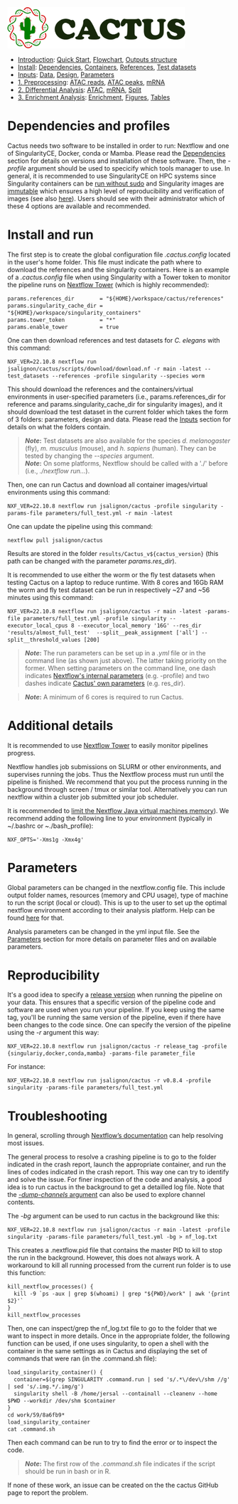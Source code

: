 
<img src="/docs/images/logo_cactus.png" width="400" />

* [Introduction](/README.md): [Quick Start](/docs/1_Intro/Quick_start.md), [Flowchart](/docs/1_Intro/Flowchart.md), [Outputs structure](/docs/1_Intro/Outputs_structure.md)
* [Install](/docs/2_Install/2_Install.md): [Dependencies](/docs/2_Install/Dependencies.md), [Containers](/docs/2_Install/Containers.md), [References](/docs/2_Install/References.md), [Test datasets](/docs/2_Install/Test_datasets.md)
* [Inputs](/docs/3_Inputs/3_Inputs.md): [Data](/docs/3_Inputs/Data.md), [Design](/docs/3_Inputs/Design.md), [Parameters](/docs/3_Inputs/Parameters.md)
* [1. Preprocessing](/docs/4_Prepro/4_Prepro.md): [ATAC reads](/docs/4_Prepro/ATAC_reads.md), [ATAC peaks](/docs/4_Prepro/ATAC_peaks.md), [mRNA](/docs/4_Prepro/mRNA.md)
* [2. Differential Analysis](/docs/5_DA/5_DA.md): [ATAC](/docs/5_DA/DA_ATAC.md), [mRNA](/docs/5_DA/DA_mRNA.md), [Split](/docs/5_DA/Split.md)
* [3. Enrichment Analysis](/docs/6_Enrich/6_Enrich.md): [Enrichment](/docs/6_Enrich/Enrichment.md), [Figures](/docs/6_Enrich/Figures.md), [Tables](/docs/6_Enrich/Tables.md)

[](END_OF_MENU)


# Dependencies and profiles

Cactus needs two software to be installed in order to run: Nextflow and one of SingularityCE, Docker, conda or Mamba. Please read the [Dependencies](/docs/2_Install/Dependencies.md) section for details on versions and installation of these software.
Then, the *-profile* argument should be used to specicify which tools manager to use. In general, it is recommended to use SingularityCE on HPC systems since Singularity containers can be [run without sudo](https://blogs.oregonstate.edu/learningbydoing/2022/01/04/docker-and-singularity-containers-which-one-is-better/) and Singularity images are [immutable](https://singularity-docs.readthedocs.io/en/latest/) which ensures a high level of reproducibility and verification of images (see also [here](https://spiediedocs.binghamton.edu/docs/conda_singularity_modules.html)). Users should see with their administrator which of these 4 options are available and recommended.


# Install and run

The first step is to create the global configuration file *.cactus.config* located in the user's home folder. This file must indicate the path where to download the references and the singularity containers. Here is an example of a *.cactus.config* file when using Singularity with a Tower token to monitor the pipeline runs on [Nextflow Tower](https://cloud.tower.nf/) (which is highly recommended):
```
params.references_dir        = "${HOME}/workspace/cactus/references"
params.singularity_cache_dir = "${HOME}/workspace/singularity_containers"
params.tower_token           = "*"
params.enable_tower          = true
```

One can then download references and test datasets for *C. elegans* with this command:
```
NXF_VER=22.10.8 nextflow run jsalignon/cactus/scripts/download/download.nf -r main -latest --test_datasets --references -profile singularity --species worm
```

This should download the references and the containers/virtual environments in user-specified parameters (i.e., params.references_dir for reference and params.singularity_cache_dir for singularity images), and it should download the test dataset in the current folder which takes the form of 3 folders: parameters, design and data. Please read the [Inputs](/docs/3_Inputs/3_Inputs.md) section for details on what the folders contain.

>**_Note_:** Test datasets are also available for the species *d. melanogaster* (fly), *m. musculus* (mouse), and *h. sapiens* (human). They can be tested by changing the *--species* argument.  
>**_Note_:** On some platforms, Nextflow should be called with a './' before (i.e., *./nextflow run...*).

Then, one can run Cactus and download all container images/virtual environments using this command:
```
NXF_VER=22.10.8 nextflow run jsalignon/cactus -profile singularity -params-file parameters/full_test.yml -r main -latest
```

One can update the pipeline using this command:
```
nextflow pull jsalignon/cactus
```

Results are stored in the folder `results/Cactus_v${cactus_version}` (this path can be changed with the parameter *params.res_dir*).

It is recommended to use either the worm or the fly test datasets when testing Cactus on a laptop to reduce runtime. With 8 cores and 16Gb RAM the worm and fly test dataset can be run in respectively ~27 and ~56 minutes using this command:
```
NXF_VER=22.10.8 nextflow run jsalignon/cactus -r main -latest -params-file parameters/full_test.yml -profile singularity --executor_local_cpus 8 --executor_local_memory '16G' --res_dir 'results/almost_full_test'  --split__peak_assignment ['all'] --split__threshold_values [200]
```

>**_Note_:** The run parameters can be set up in a *.yml* file or in the command line (as shown just above). The latter taking priority on the former. When setting parameters on the command line, one dash indicates [Nextflow's internal parameters](https://www.nextflow.io/docs/latest/cli.html#run) (e.g. -profile) and two dashes indicate [Cactus' own parameters](/docs/3_Inputs/Parameters.md) (e.g. res_dir). 

>**_Note_:** A minimum of 6 cores is required to run Cactus. 


# Additional details

It is recommended to use [Nextflow Tower](https://tower.nf/) to easily monitor pipelines progress.

Nextflow handles job submissions on SLURM or other environments, and supervises running the jobs. Thus the Nextflow process must run until the pipeline is finished. We recommend that you put the process running in the background through screen / tmux or similar tool. Alternatively you can run nextflow within a cluster job submitted your job scheduler.

It is recommended to [limit the Nextflow Java virtual machines memory](https://www.nextflow.io/blog/2021/5_tips_for_hpc_users.html)). We recommend adding the following line to your environment (typically in ~/.bashrc or ~./bash_profile):
```
NXF_OPTS='-Xms1g -Xmx4g'
```


# Parameters

Global parameters can be changed in the nextflow.config file. This include output folder names, resources (memory and CPU usage), type of machine to run the script (local or cloud). This is up to the user to set up the optimal nextflow environment according to their analysis platform. Help can be found [here](https://www.nextflow.io/docs/latest/executor.html) for that.

Analysis parameters can be changed in the yml input file. See the [Parameters](/docs/3_Inputs/Parameters.md) section for more details on parameter files and on available parameters. 


# Reproducibility

It's a good idea to specify a [release version](https://github.com/jsalignon/cactus/releases) when running the pipeline on your data. This ensures that a specific version of the pipeline code and software are used when you run your pipeline. If you keep using the same tag, you'll be running the same version of the pipeline, even if there have been changes to the code since. One can specify the version of the pipeline using the *-r* argument this way:
```
NXF_VER=22.10.8 nextflow run jsalignon/cactus -r release_tag -profile {singulariy,docker,conda,mamba} -params-file parameter_file
```
For instance:
```
NXF_VER=22.10.8 nextflow run jsalignon/cactus -r v0.8.4 -profile singularity -params-file parameters/full_test.yml
```

# Troubleshooting

In general, scrolling through [Nextflow’s documentation](https://www.nextflow.io/docs/latest/index.html) can help resolving most issues.  

The general process to resolve a crashing pipeline is to go to the folder indicated in the crash report, launch the appropriate container, and run the lines of codes indicated in the crash report. This way one can try to identify and solve the issue. For finer inspection of the code and analysis, a good idea is to run cactus in the background to get a detailled log file. Note that the [*-dump-channels* argument](https://www.nextflow.io/docs/latest/cli.html#run) can also be used to explore channel contents.

The *-bg* argument can be used to run cactus in the background like this:
```
NXF_VER=22.10.8 nextflow run jsalignon/cactus -r main -latest -profile singularity -params-file parameters/full_test.yml -bg > nf_log.txt
```

This creates a .nextflow.pid file that contains the master PID to kill to stop the run in the background. However, this does not always work. A workaround to kill all running processed from the current run folder is to use this function:
```
kill_nextflow_processes() {
  kill -9 `ps -aux | grep $(whoami) | grep "${PWD}/work" | awk '{print $2}'`
}
kill_nextflow_processes
```

Then, one can inspect/grep the nf_log.txt file to go to the folder that we want to inspect in more details. Once in the appropriate folder, the following function can be used, if one uses singularity, to open a shell with the container in the same settings as in Cactus and displaying the set of commands that were ran (in the .command.sh file): 

```
load_singularity_container() {
  container=$(grep SINGULARITY .command.run | sed 's/.*\/dev\/shm //g' | sed 's/.img.*/.img/g')
  singularity shell -B /home/jersal --containall --cleanenv --home $PWD --workdir /dev/shm $container
}
cd work/59/8a6fb9*
load_singularity_container
cat .command.sh
```

Then each command can be run to try to find the error or to inspect the code.

>**_Note_:** The first row of the *.command.sh* file indicates if the script should be run in bash or in R.

If none of these work, an issue can be created on the the cactus GitHub page to report the problem.

